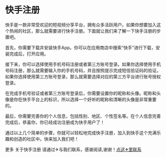 # 快手注册

快手是一款非常受欢迎的短视频分享平台，拥有众多活跃用户。如果你想要加入这个热闹的社区，那么就需要进行快手注册。下面就让我们来了解一下快手注册的步骤吧。

首先，你需要下载并安装快手App。你可以在应用商店中搜索“快手”进行下载，安装完成后，打开应用。

接下来，你可以选择使用手机号码注册或者第三方账号登录。如果你选择使用手机号码注册，那么就需要输入你的手机号码，并且按照提示完成短信验证码的验证。如果你选择使用第三方账号登录，那么就需要选择对应的第三方平台进行账号授权登录。

在完成手机号验证或者第三方账号登录后，你需要设置你的昵称和头像。昵称和头像是你在快手平台上的标识，所以选择一个好听的昵称和清晰的头像是非常重要的。

最后，你需要完善你的个人信息，包括性别、地区、个性签名等。在个人信息完善完成后，恭喜你，你已经成功注册成为快手用户了！

通过以上几个简单的步骤，你就可以轻松地完成快手注册，加入到快手这个充满乐趣和创造的社区中。快来加入我们吧！

更多 关于快手注册 请通过✈与我们联系，感谢阅读,谢谢！[点这✈里联系](https://d.k02.cc)